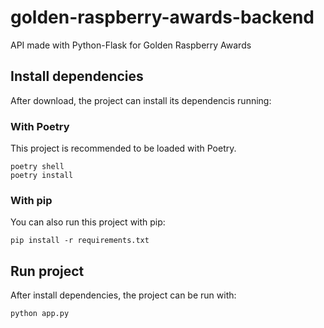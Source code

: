 # golden-raspberry-awards-backend
API made with Python-Flask for Golden Raspberry Awards


## Install dependencies
After download, the project can install its dependencis running:

### With Poetry
This project is recommended to be loaded with Poetry.
```
poetry shell
poetry install
```

### With pip
You can also run this project with pip:
```
pip install -r requirements.txt
```

## Run project
After install dependencies, the project can be run with:
```
python app.py
```
